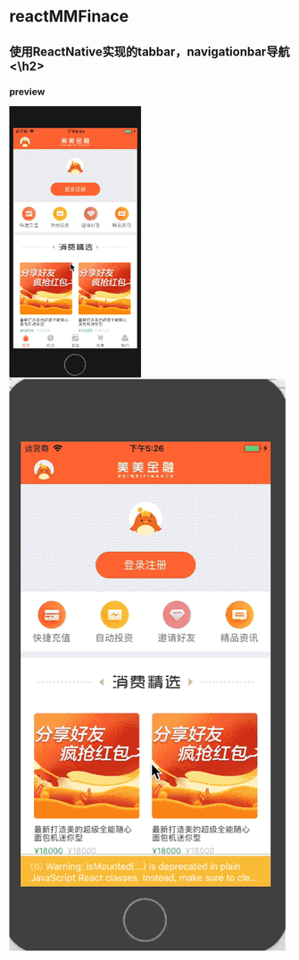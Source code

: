# reactMMFinace
<h2>使用ReactNative实现的tabbar，navigationbar导航<\h2>
<h3>preview</h3>
<img src="./showResource/copy1.gif"
alt=''
style="max-width:100%">
<img src="./showResource/2018-05-10 17_42_32.gif"
alt=''
style="max-width:100%">